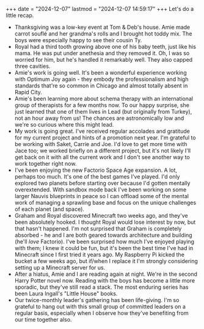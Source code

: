 +++
date = "2024-12-07"
lastmod = "2024-12-07 14:59:17"
+++
Let's do a little recap.

- Thanksgiving was a low-key event at Tom & Deb's house. Amie made carrot souflé and her grandma's rolls and I brought hot toddy mix. The boys were especially happy to see their cousin Ty.
- Royal had a third tooth growing above one of his baby teeth, just like his mama. He was put under anethesia and they removed it. Oh, I was so worried for him, but he's handled it remarkably well. They also capped three cavities.
- Amie's work is going well. It's been a wonderful experience working with Optimum Joy again - they embody the professionalism and high standards that're so common in Chicago and almost totally absent in Rapid City.
- Amie's been learning more about schema therapy with an international group of therapists for a few months now. To our happy surprise, she just learned that one of them lives in Lead (but originally from Turkey), not an hour away from us! The chances are astronomically low and we're so curious where this might lead.
- My work is going great. I've received regular accolades and gratitude for my current project and hints of a promotion next year. I'm grateful to be working with Saket, Carrie and Joe. I'd love to get more time with Jace too; we worked briefly on a different project, but it's not likely I'll get back on it with all the current work and I don't see another way to work together right now.
- I've been enjoying the new Factorio Space Age expansion. A lot, perhaps too much. It's one of the best games I've played. I'd only explored two planets before starting over because I'd gotten mentally overextended. With sandbox mode back I've been working on some larger Nauvis blueprints in peace so I can offload some of the mental work of managing a sprawling base and focus on the unique challenges of each planet (and space).
- Graham and Royal discovered Minecraft two weeks ago, and they've been absolutely hooked. I thought Royal would lose interest by now, but that hasn't happened. I'm not surprised that Graham is completely absorbed - he and I are both geared towards architecture and building (he'll _love_ Factorio). I've been surprised how much I've enjoyed playing with them; I knew it could be fun, but it's been the best time I've had in Minecraft since I first tried it years ago. My Raspberry Pi kicked the bucket a few weeks ago, but if/when I replace it I'm strongly considering setting up a Minecraft server for us.
- After a hiatus, Amie and I are reading again at night. We're in the second Harry Potter novel now. Reading with the boys has become a little more sporadic, but they've still read a stack. The most enduring series has been Laura Ingall's "Little House" books.
- Our twice-monthly leader's gathering has been life-giving. I'm so grateful to hang out with this small group of committed leaders on a regular basis, especially when I observe how they've benefiting from our time together also.
